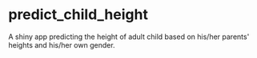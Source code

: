 # predict_child_height
A shiny app predicting the height of adult child based on his/her parents' heights and his/her own gender.
